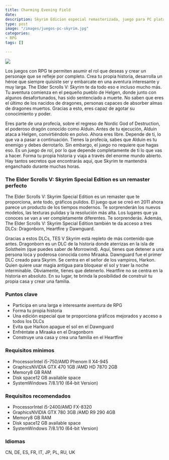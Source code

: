 ```yaml
---
title: Charming Evening Field
date: 
description: Skyrim Edicion especial remasterizada, juego para PC plataforma Steam
type: post
image: "/images/juegos-pc-skyrim.jpg"
categories:
- RPG
tags: []

---
```

![](/images/pedir-boton-1.png)

Los juegos con RPG te permiten asumir el rol que deseas y crear un personaje que se refleje por completo. Crea tu propia historia, desarrolla un héroe que siempre quisiste ser y embarcate en una aventura interesante y muy larga. The Elder Scrolls V: Skyrim te da todo eso e incluso mucho más. Tu aventura comienza en el pequeño pueblo de Helgen, donde junto con algunos desafortunados, has sido sentenciado a muerte. No saben que eres el último de los nacidos de dragones, personas capaces de absorber almas de dragones muertos. Gracias a esto, eres capaz de agotar su conocimiento y poder.

Eres parte de una profecía, sobre el regreso de Nordic God of Destruction, el poderoso dragón conocido como Alduin. Antes de tu ejecución, Alduin ataca a Helgen, convirtiéndolo en polvo. Ahora eres libre. Depende de ti, lo que va a pasar a continuación. Tienes la profecía, sabes que Alduin es tu enemigo y debes derrotarlo. Sin embargo, el juego no requiere que hagas eso. Es un juego de rol, por lo que depende completamente de ti lo que vas a hacer. Forma tu propia historia y viaja a través del enorme mundo abierto. Hay tantos secretos que encontrarás aquí, que Skyrim te mantendrá enganchado durante muchas horas.

### The Elder Scrolls V: Skyrim Special Edition es un remaster perfecto

The Elder Scrolls V: Skyrim Special Edition es un remaster que te proporciona, ante todo, gráficos pulidos. El juego que se creó en 2011 ahora parece un producto de los tiempos modernos. Te sorprenderán los nuevos modelos, las texturas pulidas y la resolución más alta. Los lugares que ya conoces se van a ver completamente diferentes. Te sorprenderás. Además, The Elder Scrolls V: Skyrim Special Edition también te da acceso a tres DLCs: Dragonborn, Heartfire y Dawnguard.

Gracias a estos DLCs, TES V Skyrim está repleto de más contenido que antes. Dragonborn es un DLC de la historia donde aterrizas en la isla de Solstheim (que puedes saber de Morrowind). Aquí, tienes que detener a una persona loca y poderosa conocida como Miraaka. Dawnguard fue el primer DLC creado para Skyrim. Se centra en el señor de los vampiros, Harkon. Quien quiere usar magia antigua para bloquear el sol y traer la noche interminable. Obviamente, tienes que detenerlo. Heartfire no se centra en la historia en absoluto. En su lugar, te brinda la posibilidad de construir tu propia casa y crear una familia.

### Puntos clave

* Participa en una larga e interesante aventura de RPG
* Forma tu propia historia
* Una edición especial que te proporciona gráficos mejorados y acceso a todos los DLCs
* Evita que Harkon apague el sol en el Dawnguard
* Enfréntate a Miraaka en el Dragonborn
* Construye una casa y crea una familia en el Heartfire

### Requisitos mínimos

* ProcessorIntel i5-750/AMD Phenom II X4-945
* GraphicsNVIDIA GTX 470 1GB /AMD HD 7870 2GB
* Memory8 GB RAM
* Disk space12 GB available space
* SystemWindows 7/8.1/10 (64-bit Version)

### Requisitos recomendados

* ProcessorIntel i5-2400/AMD FX-8320
* GraphicsNVIDIA GTX 780 3GB /AMD R9 290 4GB
* Memory8 GB RAM
* Disk space12 GB available space
* SystemWindows 7/8.1/10 (64-bit Version)

### Idiomas

CN, DE, ES, FR, IT, JP, PL, RU, UK
